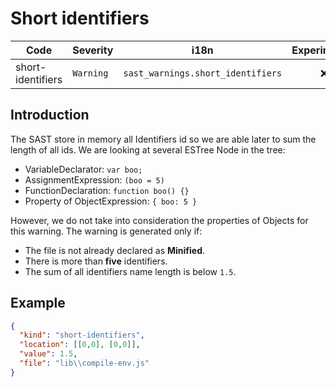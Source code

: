 # Short identifiers

| Code | Severity | i18n | Experimental |
| --- | --- | --- | :-: |
| short-identifiers | `Warning` | `sast_warnings.short_identifiers` | ❌ | 

## Introduction

The SAST store in memory all Identifiers id so we are able later to sum the length of all ids. We are looking at several ESTree Node in the tree:
- VariableDeclarator: `var boo;`
- AssignmentExpression: `(boo = 5)`
- FunctionDeclaration: `function boo() {}`
- Property of ObjectExpression: `{ boo: 5 }`

However, we do not take into consideration the properties of Objects for this warning. The warning is generated only if:

- The file is not already declared as **Minified**.
- There is more than **five** identifiers.
- The sum of all identifiers name length is below `1.5`.

## Example

```json
{
  "kind": "short-identifiers",
  "location": [[0,0], [0,0]],
  "value": 1.5,
  "file": "lib\\compile-env.js"
}
```
